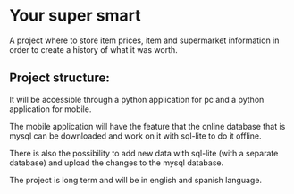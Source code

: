 # Your super smart

A project where to store item prices, item and supermarket information in order to create a history of what it was worth.

## Project structure:

It will be accessible through a python application for pc and a python application for mobile.

The mobile application will have the feature that the online database that is mysql can be downloaded and work on it with sql-lite to do it offline.

There is also the possibility to add new data with sql-lite (with a separate database) and upload the changes to the mysql database.

The project is long term and will be in english and spanish language.